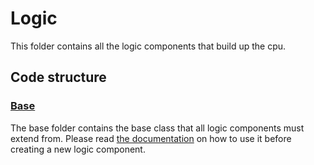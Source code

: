 # Logic
This folder contains all the logic components that build up the cpu.

## Code structure

### [Base](./base/README.md)
The base folder contains the base class that all logic components must extend from.
Please read [the documentation](./base/README.md) on how to use it before creating a new logic component.
